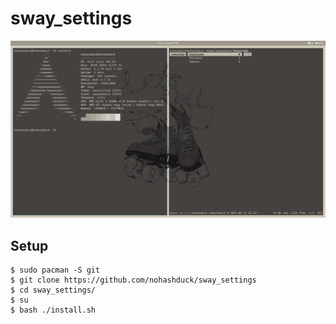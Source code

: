 # sway_settings
![screenshot](/screenshot.png "screenshot")

## Setup
```
$ sudo pacman -S git
$ git clone https://github.com/nohashduck/sway_settings
$ cd sway_settings/
$ su
$ bash ./install.sh
```
